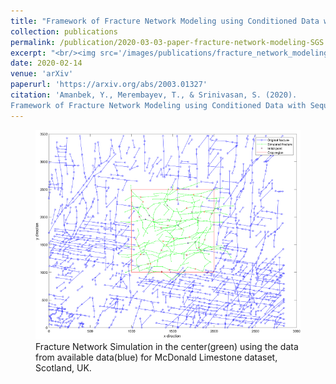 ```yaml
---
title: "Framework of Fracture Network Modeling using Conditioned Data with Sequential Gaussian Simulation"
collection: publications
permalink: /publication/2020-03-03-paper-fracture-network-modeling-SGS
excerpt: "<br/><img src='/images/publications/fracture_network_modeling_SGS/Fig_13_c_FracPaq_simul.png' style='float:left;width:42px;height:42px;'>"
date: 2020-02-14
venue: 'arXiv'
paperurl: 'https://arxiv.org/abs/2003.01327'
citation: 'Amanbek, Y., Merembayev, T., & Srinivasan, S. (2020). 
Framework of Fracture Network Modeling using Conditioned Data with Sequential Gaussian Simulation. arXiv preprint arXiv:2003.01327.'
---
```

<figure>
  <p align="center">
  <div class="image_resize">
  <img src="/images/publications/fracture_network_modeling_SGS/Fig_13_c_FracPaq_simul.png"  alt="">
  <figcaption> Fracture Network Simulation in the center(green) using the data from available data(blue) for McDonald Limestone dataset, Scotland, UK. </figcaption>
  </div>
  </p>
</figure>

